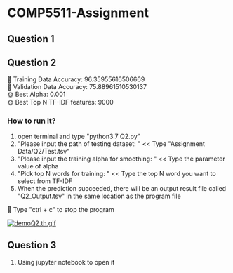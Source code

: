 # COMP5511-Assignment

## Question 1

## Question 2

🌝 Training Data Accuracy: 96.35955616506669 <br>
🌚 Validation Data Accuracy: 75.88961510530137 <br>
🌞 Best Alpha: 0.001 <br>
🌞 Best Top N TF-IDF features: 9000 <br>

### How to run it?

1. open terminal and type "python3.7 Q2.py"
2. "Please input the path of testing dataset: " << Type "Assignment Data/Q2/Test.tsv"
3. "Please input the training alpha for smoothing: " << Type the parameter value of alpha
4. "Pick top N words for training: " << Type the top N word you want to select from TF-IDF
5. When the prediction succeeded, there will be an output result file called "Q2_Output.tsv" in the same location as the
   program file <br>

🌟 Type "ctrl + c" to stop the program

[![demoQ2.th.gif](https://s4.gifyu.com/images/demoQ2.th.gif)](https://gifyu.com/image/r2gd)



## Question 3

1. Using jupyter notebook to open it
